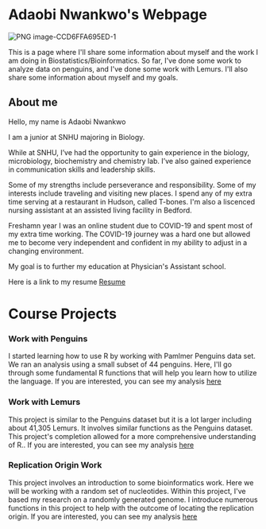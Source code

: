 # Adaobi Nwankwo's Webpage

![PNG image-CCD6FFA695ED-1](https://user-images.githubusercontent.com/122034814/231779291-9fdb245a-33af-46e5-bfd1-cefd343c750f.png)


This is a page where I'll share some information about myself and the work I am doing in Biostatistics/Bioinformatics. So far, I've done some work to analyze data on penguins, and I've done some work with Lemurs. I'll also share some information about myself and my goals. 

## About me
Hello, my name is Adaobi Nwankwo

I am a junior at SNHU majoring in Biology.

While at SNHU, I’ve had the opportunity to gain experience in the biology, microbiology, biochemistry and chemistry lab. I’ve also gained experience in communication skills and leadership skills.

Some of my strengths include perseverance and responsibility. Some of my interests include traveling and visiting new places. I spend any of my extra time serving at a restaurant in Hudson, called T-bones. I'm also a liscenced nursing assistant at an assisted living facility in Bedford. 

Freshamn year I was an online student due to COVID-19 and spent most of my extra time working. The COVID-19 journey was a hard one but allowed me to become very independent and confident in my ability to adjust in a changing environment. 

My goal is to further my education at Physician's Assistant school. 

Here is a link to my resume [Resume](https://github.com/adaobin/adaobin.github.io/files/11052777/Resume.Final.docx)

# Course Projects

### Work with Penguins

I started learning how to use R by working with Pamlmer Penguins data set. We ran an analysis using a small subset of 44 penguins. Here, I'll go through some fundamental R functions that will help you learn how to utilize the language. If you are interested, you can see my analysis [here](https://adaobin.github.io/BiostatisticsAnalysis/PenguinAnalysis.html)

### Work with Lemurs
This project is similar to the Penguins dataset but it is a lot larger including about 41,305 Lemurs. It involves similar functions as the Penguins dataset. This project's completion allowed for a more comprehensive understanding of R.. If you are interested, you can see my analysis [here](https://adaobin.github.io/BiostatisticsAnalysis/Lemurs.html)

### Replication Origin Work
This project involves an introduction to some bioinformatics work. Here we will be working with a random set of nucleotides. Within this project, I've based my research on a randomly generated genome. I introduce numerous functions in this project to help with the outcome of locating the replication origin. If you are interested, you can see my analysis [here](https://adaobin.github.io/BIO4ST1_Group2/Replication_Adaobi_Nwankwo.html)
